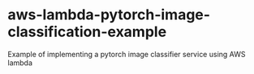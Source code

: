 # aws-lambda-pytorch-image-classification-example
Example of implementing a pytorch image classifier service using AWS lambda
